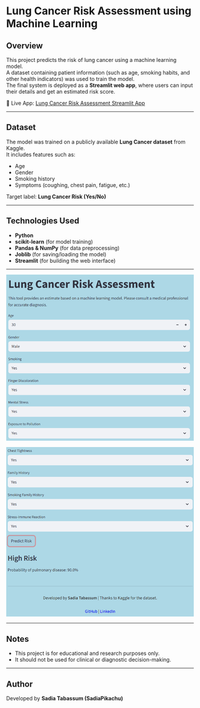 # Lung Cancer Risk Assessment using Machine Learning

## Overview
This project predicts the risk of lung cancer using a machine learning model.  
A dataset containing patient information (such as age, smoking habits, and other health indicators) was used to train the model.  
The final system is deployed as a **Streamlit web app**, where users can input their details and get an estimated risk score.

🔗 Live App: [Lung Cancer Risk Assessment Streamlit App](https://f5zugceygmsxwtde7sqfsz.streamlit.app/)

---

## Dataset
The model was trained on a publicly available **Lung Cancer dataset** from Kaggle.  
It includes features such as:
- Age  
- Gender  
- Smoking history  
- Symptoms (coughing, chest pain, fatigue, etc.)  

Target label: **Lung Cancer Risk (Yes/No)**  

---

## Technologies Used
- **Python**
- **scikit-learn** (for model training)
- **Pandas & NumPy** (for data preprocessing)
- **Joblib** (for saving/loading the model)
- **Streamlit** (for building the web interface)

---



 

![](https://raw.githubusercontent.com/SadiaPikachu/Lung-Cancer-Risk-Assessment-ML-/d2e83b9d2828624667b8d802bf60bf752cf466a3/L1.png) 



![](https://raw.githubusercontent.com/SadiaPikachu/Lung-Cancer-Risk-Assessment-ML-/d2e83b9d2828624667b8d802bf60bf752cf466a3/L2.png) 

---

## Notes
- This project is for educational and research purposes only.  
- It should not be used for clinical or diagnostic decision-making.  

---

## Author
Developed by **Sadia Tabassum (SadiaPikachu)**
